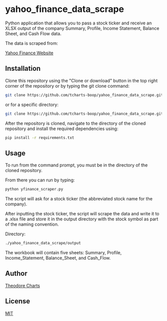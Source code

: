 # yahoo_finance_data_scrape
Python application that allows you to pass a stock ticker and receive an XLSX output of the company Summary, Profile, Income Statement, Balance Sheet, and Cash Flow data.

The data is scraped from:

[Yahoo Finance Website](https://finance.yahoo.com/)

## Installation

Clone this repository using the "Clone or download" button in the top right corner of the repository or by typing the git clone command:

```bash
git clone https://github.com/tcharts-boop/yahoo_finance_data_scrape.git
```
or for a specific directory:

```bash
git clone https://github.com/tcharts-boop/yahoo_finance_data_scrape.git /specific/directory/
```

After the repository is cloned, navigate to the directory of the cloned repository and install the required dependencies using:

```bash
pip install -r requirements.txt
```

## Usage

To run from the command prompt, you must be in the directory of the cloned repository.

From there you can run by typing:
```bash
python yfinance_scraper.py
```

The script will ask for a stock ticker (the abbreviated stock name for the company).

After inputting the stock ticker, the script will scrape the data and write it to a .xlsx file and store it in the output directory with the stock symbol as part of the naming convention.

Directory:

```bash
./yahoo_finance_data_scrape/output 
```

The workbook will contain five sheets: Summary, Profile, Income_Statement, Balance_Sheet, and Cash_Flow.

## Author

[Theodore Charts](https://www.linkedin.com/in/tedcharts/)

## License
[MIT](https://choosealicense.com/licenses/mit/)

